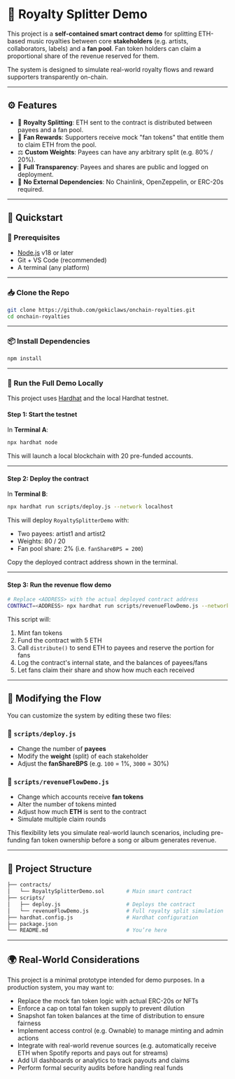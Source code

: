 # 🎵 Royalty Splitter Demo

This project is a **self-contained smart contract demo** for splitting ETH-based music royalties between core **stakeholders** (e.g. artists, collaborators, labels) and a **fan pool**. Fan token holders can claim a proportional share of the revenue reserved for them.

The system is designed to simulate real-world royalty flows and reward supporters transparently on-chain.

---

## ⚙️ Features

- 🔁 **Royalty Splitting**: ETH sent to the contract is distributed between payees and a fan pool.
- 🎫 **Fan Rewards**: Supporters receive mock "fan tokens" that entitle them to claim ETH from the pool.
- ⚖️ **Custom Weights**: Payees can have any arbitrary split (e.g. 80% / 20%).
- 📜 **Full Transparency**: Payees and shares are public and logged on deployment.
- 🧪 **No External Dependencies**: No Chainlink, OpenZeppelin, or ERC-20s required.

---

## 🚀 Quickstart

### 🧱 Prerequisites

- [Node.js](https://nodejs.org/) v18 or later
- Git + VS Code (recommended)
- A terminal (any platform)

---

### 📥 Clone the Repo

```bash
git clone https://github.com/gekiclaws/onchain-royalties.git
cd onchain-royalties
```

---

### 📦 Install Dependencies

```bash
npm install
```

---

### 🧪 Run the Full Demo Locally

This project uses [Hardhat](https://hardhat.org/) and the local Hardhat testnet.

#### Step 1: Start the testnet

In **Terminal A**:

```bash
npx hardhat node
```

This will launch a local blockchain with 20 pre-funded accounts.

---

#### Step 2: Deploy the contract

In **Terminal B**:

```bash
npx hardhat run scripts/deploy.js --network localhost
```

This will deploy `RoyaltySplitterDemo` with:
- Two payees: artist1 and artist2
- Weights: 80 / 20
- Fan pool share: 2% (i.e. `fanShareBPS = 200`)

Copy the deployed contract address shown in the terminal.

---

#### Step 3: Run the revenue flow demo

```bash
# Replace <ADDRESS> with the actual deployed contract address
CONTRACT=<ADDRESS> npx hardhat run scripts/revenueFlowDemo.js --network localhost
```

This script will:

1. Mint fan tokens
2. Fund the contract with 5 ETH
3. Call `distribute()` to send ETH to payees and reserve the portion for fans
4. Log the contract's internal state, and the balances of payees/fans
5. Let fans claim their share and show how much each received

---

## 🧠 Modifying the Flow

You can customize the system by editing these two files:

### 🔧 `scripts/deploy.js`
- Change the number of **payees**
- Modify the **weight** (split) of each stakeholder
- Adjust the **fanShareBPS** (e.g. `100` = 1%, `3000` = 30%)

### 🔧 `scripts/revenueFlowDemo.js`
- Change which accounts receive **fan tokens**
- Alter the number of tokens minted
- Adjust how much **ETH** is sent to the contract
- Simulate multiple claim rounds

This flexibility lets you simulate real-world launch scenarios, including pre-funding fan token ownership before a song or album generates revenue.

---

## 📂 Project Structure

```bash
├── contracts/
│   └── RoyaltySplitterDemo.sol       # Main smart contract
├── scripts/
│   ├── deploy.js                     # Deploys the contract
│   └── revenueFlowDemo.js            # Full royalty split simulation
├── hardhat.config.js                 # Hardhat configuration
├── package.json
└── README.md                         # You’re here
```

---

## 🌍 Real-World Considerations
This project is a minimal prototype intended for demo purposes. In a production system, you may want to:

- Replace the mock fan token logic with actual ERC-20s or NFTs
- Enforce a cap on total fan token supply to prevent dilution
- Snapshot fan token balances at the time of distribution to ensure fairness
- Implement access control (e.g. Ownable) to manage minting and admin actions
- Integrate with real-world revenue sources (e.g. automatically receive ETH when Spotify reports and pays out for streams)
- Add UI dashboards or analytics to track payouts and claims
- Perform formal security audits before handling real funds